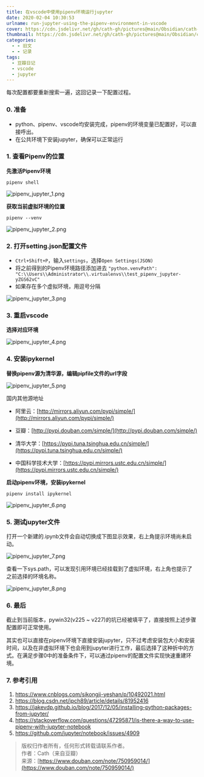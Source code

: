 ```yaml
---
title: 在vscode中使用pipenv环境运行jupyter
date: 2020-02-04 10:30:53
urlname: run-jupyter-using-the-pipenv-environment-in-vscode
cover: https://cdn.jsdelivr.net/gh/cath-gh/pictures@main/Obsidian/cath-gh.github.io/jupyter.webp
thumbnail: https://cdn.jsdelivr.net/gh/cath-gh/pictures@main/Obsidian/cath-gh.github.io/jupyter.webp
categories:
  - - 旧文
  - - 记录
tags:
  - 豆瓣日记
  - vscode
  - jupyter
---
```

每次配置都要重新搜索一遍，这回记录一下配置过程。

### 0. 准备
+ python、pipenv、vscode均安装完成，pipenv的环境变量已配置好，可以直接呼出。
+ 在公共环境下安装jupyter，确保可以正常运行

<!--more-->

### 1.  查看Pipenv的位置
__先激活Pipenv环境__ 

`pipenv shell`

![pipenv_jupyter_1.png](https://cdn.jsdelivr.net/gh/cath-gh/pictures@main/Obsidian/cath-gh.github.io/pipenv_jupyter_1.webp)


__获取当前虚拟环境的位置__ 

`pipenv --venv` 

![pipenv_jupyter_2.png](https://cdn.jsdelivr.net/gh/cath-gh/pictures@main/Obsidian/cath-gh.github.io/pipenv_jupyter_2.webp)


### 2. 打开setting.json配置文件
+ `Ctrl+Shift+P`，输入`settings`，选择`Open Settings(JSON)`
+ 将之前得到的Pipenv环境路径添加进去
`"python.venvPath": "C:\\Users\\Administrator\\.virtualenvs\\test_pipenv_jupyter-yZGS62vC"`
+ 如果存在多个虚拟环境，用逗号分隔

![pipenv_jupyter_3.png](https://cdn.jsdelivr.net/gh/cath-gh/pictures@main/Obsidian/cath-gh.github.io/pipenv_jupyter_3.webp)


### 3. 重启vscode
__选择对应环境__

![pipenv_jupyter_4.png](https://cdn.jsdelivr.net/gh/cath-gh/pictures@main/Obsidian/cath-gh.github.io/pipenv_jupyter_4.webp)


### 4. 安装ipykernel
__替换pipenv源为清华源，编辑pipfile文件的url字段__

![pipenv_jupyter_5.png](https://cdn.jsdelivr.net/gh/cath-gh/pictures@main/Obsidian/cath-gh.github.io/pipenv_jupyter_5.webp)


国内其他源地址

+ 阿里云：[http://mirrors.aliyun.com/pypi/simple/](http://mirrors.aliyun.com/pypi/simple/)

+ 豆瓣：[http://pypi.douban.com/simple/](http://pypi.douban.com/simple/)

+ 清华大学：[https://pypi.tuna.tsinghua.edu.cn/simple/](https://pypi.tuna.tsinghua.edu.cn/simple/)

+ 中国科学技术大学：[https://pypi.mirrors.ustc.edu.cn/simple/](https://pypi.mirrors.ustc.edu.cn/simple/)

__启动pipenv环境，安装ipykernel__

`pipenv install ipykernel`

![pipenv_jupyter_6.png](https://cdn.jsdelivr.net/gh/cath-gh/pictures@main/Obsidian/cath-gh.github.io/pipenv_jupyter_6.webp)


### 5. 测试jupyter文件
打开一个新建的.ipynb文件会自动切换成下图显示效果，右上角提示环境尚未启动。

![pipenv_jupyter_7.png](https://cdn.jsdelivr.net/gh/cath-gh/pictures@main/Obsidian/cath-gh.github.io/pipenv_jupyter_7.webp)


查看一下sys.path，可以发现引用环境已经挂载到了虚拟环境，右上角也提示了之前选择的环境名称。

![pipenv_jupyter_8.png](https://cdn.jsdelivr.net/gh/cath-gh/pictures@main/Obsidian/cath-gh.github.io/pipenv_jupyter_8.webp)


### 6. 最后
截止到当前版本，pywin32(v225 ~ v227)的坑已经被填平了，直接按照上述步骤配置即可正常使用。

其实也可以直接在pipenv环境下直接安装jupyter，只不过考虑安装包大小和安装时间，以及在非虚拟环境下也会用到jupyter进行工作，最后选择了这种折中的方式。在满足步骤0中的准备条件下，可以通过pipenv的配置文件实现快速重建环境。

### 7. 参考引用
 1. https://www.cnblogs.com/sikongji-yeshan/p/10492021.html 
 2. https://blog.csdn.net/jpch89/article/details/81952416 
 3. https://jakevdp.github.io/blog/2017/12/05/installing-python-packages-from-jupyter/ 
 4. https://stackoverflow.com/questions/47295871/is-there-a-way-to-use-pipenv-with-jupyter-notebook 
 5. https://github.com/jupyter/notebook/issues/4909 

> 版权归作者所有，任何形式转载请联系作者。  
> 作者：Cath（来自豆瓣）  
> 来源：[https://www.douban.com/note/750959014/](https://www.douban.com/note/750959014/)